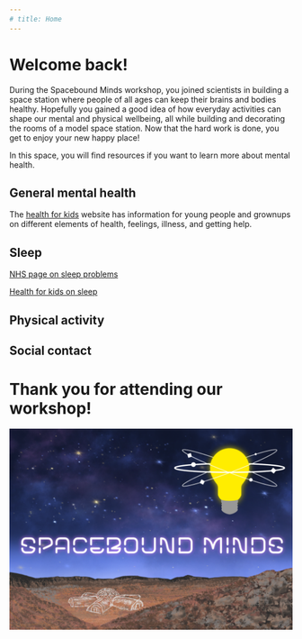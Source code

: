 ```yaml
---
# title: Home
---
```


<!-- This is the home page for our online resources. Maybe some links on general mental health could go here?  -->

# Welcome back!

During the Spacebound Minds workshop, you joined scientists in building a space station where people of all ages can keep their brains and bodies healthy. Hopefully you gained a good idea of how everyday activities can shape our mental and physical wellbeing, all while building and decorating the rooms of a model space station. Now that the hard work is done, you get to enjoy your new happy place!

In this space, you will find resources if you want to learn more about mental health. 

## General mental health

The [health for kids](https://www.healthforkids.co.uk/) website has information for young people and grownups on different elements of health, feelings, illness, and getting help.

## Sleep

<!-- ... alternatively, add the theme-specific resources to [another page](another-page.md). -->
<!-- We could also use more pages to create spaces for resources targeting children and parents. -->

[NHS page on sleep problems](https://www.nhs.uk/every-mind-matters/mental-health-issues/sleep/)

[Health for kids on sleep](https://www.healthforkids.co.uk/staying-healthy/sleep/)

## Physical activity

## Social contact

# Thank you for attending our workshop!

![Picture of a postcard showing the Spacebound Minds logo and a model of the space station.](assets/postcard.png)